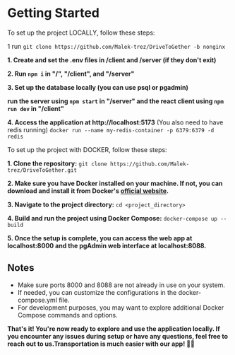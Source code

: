 # **Getting Started**
To set up the project LOCALLY, follow these steps:

1 run `git clone https://github.com/Malek-trez/DriveToGether -b nonginx`

**1. Create and set the .env files in /client and /server (if they don't exit)**

**2. Run `npm i` in "/", "/client", and "/server"**

**3. Set up the database locally (you can use psql or pgadmin)**

**run the server using `npm start` in "/server" and the react client
using `npm run dev` in "/client"**

**4. Access the application at http://localhost:5173**
(You also need to have redis running)
`docker run --name my-redis-container -p 6379:6379 -d redis`


To set up the project with DOCKER, follow these steps:

**1. Clone the repository:**
`git clone https://github.com/Malek-trez/DriveToGether.git`

**2. Make sure you have Docker installed on your machine. If not, you can download and install it from Docker's [official website](https://www.docker.com/products/docker-desktop/).**

**3. Navigate to the project directory:**
`cd <project_directory> `

**4. Build and run the project using Docker Compose:**
`docker-compose up --build `

**5. Once the setup is complete, you can access the web app at localhost:8000 and the pgAdmin web interface at localhost:8088.**

## Notes
- Make sure ports 8000 and 8088 are not already in use on your system.
- If needed, you can customize the configurations in the docker-compose.yml file.
- For development purposes, you may want to explore additional Docker Compose commands and options.

**That's it! You're now ready to explore and use the application locally. If you encounter any issues during setup or have any questions, feel free to reach out to us.Transportation is much easier with our app! 🚗🚌**
